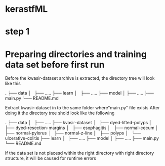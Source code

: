# kerastfML

# step 1
# Preparing directories and training data set before first run

Before the kwasir-dataset archive is extracted, the directory tree will look like this

.
├── data
│   ├── .....
├── learn
│   ├── .....
├── model
│   ├── .....
├── main.py
└── README.md

Extract kwasir-dataset in to the same folder where"main.py" file exists
After doing it the directory tree shold look like the following

.
├── data
│   ├── .....
├── kvasir-dataset
│   ├── dyed-lifted-polyps
│   ├── dyed-resection-margins
│   ├── esophagitis
│   ├── normal-cecum
│   ├── normal-pylorus
│   ├── normal-z-line
│   ├── polyps
│   └── ulcerative-colitis
├── learn
│   ├── .....
├── model
│   ├── .....
├── main.py
└── README.md

If the data set is not placesd within the right directory with right directory structure, it will be caused for runtime errors
